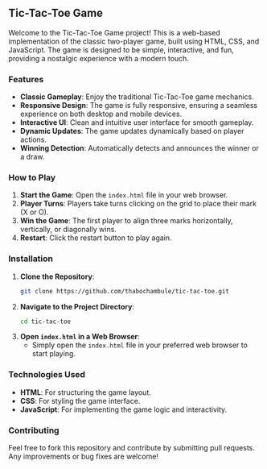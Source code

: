 
## Tic-Tac-Toe Game

Welcome to the Tic-Tac-Toe Game project! This is a web-based implementation of the classic two-player game, built using HTML, CSS, and JavaScript. The game is designed to be simple, interactive, and fun, providing a nostalgic experience with a modern touch.

### Features
- **Classic Gameplay**: Enjoy the traditional Tic-Tac-Toe game mechanics.
- **Responsive Design**: The game is fully responsive, ensuring a seamless experience on both desktop and mobile devices.
- **Interactive UI**: Clean and intuitive user interface for smooth gameplay.
- **Dynamic Updates**: The game updates dynamically based on player actions.
- **Winning Detection**: Automatically detects and announces the winner or a draw.

### How to Play
1. **Start the Game**: Open the `index.html` file in your web browser.
2. **Player Turns**: Players take turns clicking on the grid to place their mark (X or O).
3. **Win the Game**: The first player to align three marks horizontally, vertically, or diagonally wins.
4. **Restart**: Click the restart button to play again.

### Installation
1. **Clone the Repository**:
   ```bash
   git clone https://github.com/thabochambule/tic-tac-toe.git
   ```
2. **Navigate to the Project Directory**:
   ```bash
   cd tic-tac-toe
   ```
3. **Open `index.html` in a Web Browser**:
   - Simply open the `index.html` file in your preferred web browser to start playing.

### Technologies Used
- **HTML**: For structuring the game layout.
- **CSS**: For styling the game interface.
- **JavaScript**: For implementing the game logic and interactivity.

### Contributing
Feel free to fork this repository and contribute by submitting pull requests. Any improvements or bug fixes are welcome!
